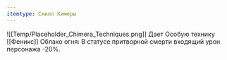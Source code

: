 ```yaml
---
itemtype: Скилл Химеры
---
```

![[Temp/Placeholder_Chimera_Techniques.png]]
Дает Особую технику [[Феникс]] Облако огня: В статусе притворной смерти входящий урон персонажа -20%.
